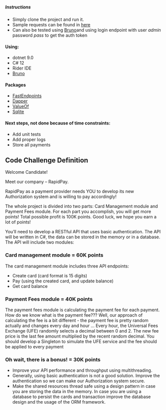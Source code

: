 ##### Instructions
- Simply clone the project and run it.
- Sample requests can be found in [here](RapidPay.Api/sample_requests.http)
- Can also be tested using [Bruno](https://www.usebruno.com/)and using login endpoint with user *admin* password *pass* to get the auth token 



#### Using:
- dotnet 9.0
- C# 12
- Rider IDE
- [Bruno](https://www.usebruno.com/)

#### Packages
- [FastEndpoints](https://fast-endpoints.com/)
- [Dapper](https://github.com/DapperLib/Dapper)
- [ValueOf](https://github.com/mcintyre321/ValueOf/)
- [Sqlite](https://system.data.sqlite.org/index.html/doc/trunk/www/index.wiki)

#### Next steps, not done because of time constraints:
- Add unit tests
- Add proper logs
- Store all payments

## Code Challenge Definition
Welcome Candidate!

Meet our company – RapidPay.

RapidPay as a payment provider needs YOU to develop its new Authorization system and is willing to
pay accordingly!

The whole project is divided into two parts: Card Management module and Payment Fees module.
For each part you accomplish, you will get more points!
Total possible profit is 100K points.
Good luck, we hope you earn a lot of points!

You’ll need to develop a RESTful API that uses basic authentication.
The API will be written in C#, the data can be stored in the memory or in a database. The API will include
two modules:

### Card management module = 60K points
The card management module includes three API endpoints:
- Create card (card format is 15 digits)
- Pay (using the created card, and update balance)
- Get card balance

### Payment Fees module = 40K points
The payment fees module is calculating the payment fee for each payment.
How do we know what is the payment fee???
Well, our approach of calculating the fee is a bit different - the payment fee is pretty random actually
and changes every day and hour ...
Every hour, the Universal Fees Exchange (UFE) randomly selects a decimal between 0 and 2.
The new fee price is the last fee amount multiplied by the recent random decimal.
You should develop a Singleton to simulate the UFE service and the fee should be applied to every
payment

### Oh wait, there is a bonus! = 30K points
- Improve your API performance and throughput using multithreading.
- Generally, using basic authentication is not a good solution. Improve the authentication so we
  can make our Authorization system secure.
- Make the shared resources thread safe using a design pattern in case you are storing the data in
  the memory. In case you are using a database to persist the cards and transaction improve the
  database design and the usage of the ORM framework.